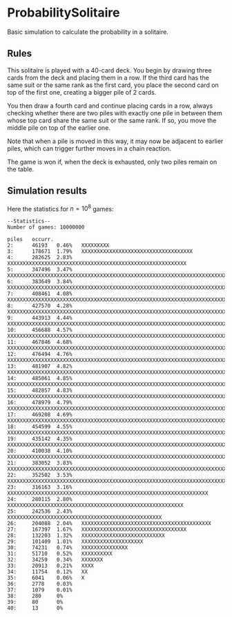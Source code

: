 # ProbabilitySolitaire
Basic simulation to calculate the probability in a solitaire.

## Rules
This solitaire is played with a 40-card deck. You begin by drawing three cards from the deck and placing them in a row. If the third card has the same suit or the same rank as the first card, you place the second card on top of the first one, creating a bigger pile of 2 cards.

You then draw a fourth card and continue placing cards in a row, always checking whether there are two piles with exactly one pile in between them whose top card share the same suit or the same rank. If so, you move the middle pile on top of the earlier one.

Note that when a pile is moved in this way, it may now be adjacent to earlier piles, which can trigger further moves in a chain reaction.

The game is won if, when the deck is exhausted, only two piles remain on the table.

## Simulation results
Here the statistics for $n=10^8$ games: 

```
--Statistics--
Number of games: 10000000

piles   occurr.
2:      46193   0.46%   XXXXXXXXX
3:      178671  1.79%   XXXXXXXXXXXXXXXXXXXXXXXXXXXXXXXXXXXX
4:      282625  2.83%   XXXXXXXXXXXXXXXXXXXXXXXXXXXXXXXXXXXXXXXXXXXXXXXXXXXXXXXXXX
5:      347496  3.47%   XXXXXXXXXXXXXXXXXXXXXXXXXXXXXXXXXXXXXXXXXXXXXXXXXXXXXXXXXXXXXXXXXXXXXXX
6:      383649  3.84%   XXXXXXXXXXXXXXXXXXXXXXXXXXXXXXXXXXXXXXXXXXXXXXXXXXXXXXXXXXXXXXXXXXXXXXXXXXXXXXX
7:      408461  4.08%   XXXXXXXXXXXXXXXXXXXXXXXXXXXXXXXXXXXXXXXXXXXXXXXXXXXXXXXXXXXXXXXXXXXXXXXXXXXXXXXXXXXX
8:      427570  4.28%   XXXXXXXXXXXXXXXXXXXXXXXXXXXXXXXXXXXXXXXXXXXXXXXXXXXXXXXXXXXXXXXXXXXXXXXXXXXXXXXXXXXXXXXX
9:      443913  4.44%   XXXXXXXXXXXXXXXXXXXXXXXXXXXXXXXXXXXXXXXXXXXXXXXXXXXXXXXXXXXXXXXXXXXXXXXXXXXXXXXXXXXXXXXXXXX
10:     456688  4.57%   XXXXXXXXXXXXXXXXXXXXXXXXXXXXXXXXXXXXXXXXXXXXXXXXXXXXXXXXXXXXXXXXXXXXXXXXXXXXXXXXXXXXXXXXXXXXXX
11:     467846  4.68%   XXXXXXXXXXXXXXXXXXXXXXXXXXXXXXXXXXXXXXXXXXXXXXXXXXXXXXXXXXXXXXXXXXXXXXXXXXXXXXXXXXXXXXXXXXXXXXXX
12:     476494  4.76%   XXXXXXXXXXXXXXXXXXXXXXXXXXXXXXXXXXXXXXXXXXXXXXXXXXXXXXXXXXXXXXXXXXXXXXXXXXXXXXXXXXXXXXXXXXXXXXXXXX
13:     481907  4.82%   XXXXXXXXXXXXXXXXXXXXXXXXXXXXXXXXXXXXXXXXXXXXXXXXXXXXXXXXXXXXXXXXXXXXXXXXXXXXXXXXXXXXXXXXXXXXXXXXXXX
14:     485061  4.85%   XXXXXXXXXXXXXXXXXXXXXXXXXXXXXXXXXXXXXXXXXXXXXXXXXXXXXXXXXXXXXXXXXXXXXXXXXXXXXXXXXXXXXXXXXXXXXXXXXXXX
15:     482857  4.83%   XXXXXXXXXXXXXXXXXXXXXXXXXXXXXXXXXXXXXXXXXXXXXXXXXXXXXXXXXXXXXXXXXXXXXXXXXXXXXXXXXXXXXXXXXXXXXXXXXXX
16:     478979  4.79%   XXXXXXXXXXXXXXXXXXXXXXXXXXXXXXXXXXXXXXXXXXXXXXXXXXXXXXXXXXXXXXXXXXXXXXXXXXXXXXXXXXXXXXXXXXXXXXXXXX
17:     469208  4.69%   XXXXXXXXXXXXXXXXXXXXXXXXXXXXXXXXXXXXXXXXXXXXXXXXXXXXXXXXXXXXXXXXXXXXXXXXXXXXXXXXXXXXXXXXXXXXXXXX
18:     454599  4.55%   XXXXXXXXXXXXXXXXXXXXXXXXXXXXXXXXXXXXXXXXXXXXXXXXXXXXXXXXXXXXXXXXXXXXXXXXXXXXXXXXXXXXXXXXXXXXX
19:     435142  4.35%   XXXXXXXXXXXXXXXXXXXXXXXXXXXXXXXXXXXXXXXXXXXXXXXXXXXXXXXXXXXXXXXXXXXXXXXXXXXXXXXXXXXXXXXXX
20:     410038  4.10%   XXXXXXXXXXXXXXXXXXXXXXXXXXXXXXXXXXXXXXXXXXXXXXXXXXXXXXXXXXXXXXXXXXXXXXXXXXXXXXXXXXXX
21:     383052  3.83%   XXXXXXXXXXXXXXXXXXXXXXXXXXXXXXXXXXXXXXXXXXXXXXXXXXXXXXXXXXXXXXXXXXXXXXXXXXXXXX
22:     352502  3.53%   XXXXXXXXXXXXXXXXXXXXXXXXXXXXXXXXXXXXXXXXXXXXXXXXXXXXXXXXXXXXXXXXXXXXXXXX
23:     316163  3.16%   XXXXXXXXXXXXXXXXXXXXXXXXXXXXXXXXXXXXXXXXXXXXXXXXXXXXXXXXXXXXXXXXX
24:     280115  2.80%   XXXXXXXXXXXXXXXXXXXXXXXXXXXXXXXXXXXXXXXXXXXXXXXXXXXXXXXXX
25:     242536  2.43%   XXXXXXXXXXXXXXXXXXXXXXXXXXXXXXXXXXXXXXXXXXXXXXXXXX
26:     204088  2.04%   XXXXXXXXXXXXXXXXXXXXXXXXXXXXXXXXXXXXXXXXXX
27:     167397  1.67%   XXXXXXXXXXXXXXXXXXXXXXXXXXXXXXXXXX
28:     132203  1.32%   XXXXXXXXXXXXXXXXXXXXXXXXXXX
29:     101409  1.01%   XXXXXXXXXXXXXXXXXXXX
30:     74231   0.74%   XXXXXXXXXXXXXXX
31:     51710   0.52%   XXXXXXXXXX
32:     34259   0.34%   XXXXXXX
33:     20913   0.21%   XXXX
34:     11754   0.12%   XX
35:     6041    0.06%   X
36:     2778    0.03%
37:     1079    0.01%
38:     280     0%
39:     80      0%
40:     13      0%
```
